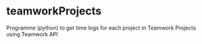# teamworkProjects
Programme (python) to get time logs for each project in Teamwork Projects using Teamwork API
